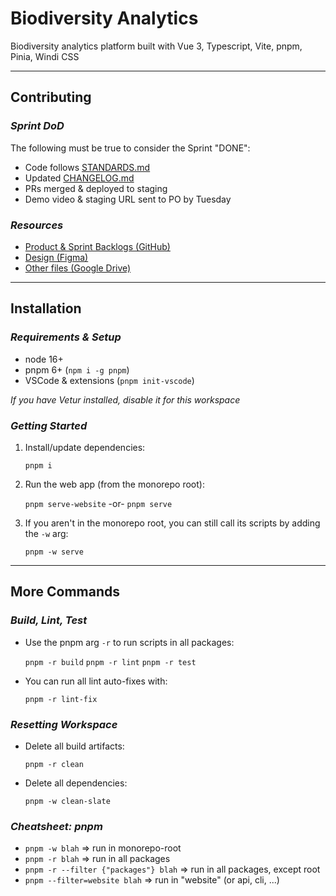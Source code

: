 # Biodiversity Analytics

Biodiversity analytics platform built with Vue 3, Typescript, Vite, pnpm, Pinia, Windi CSS

---

## Contributing

### _Sprint DoD_

The following must be true to consider the Sprint "DONE":

- Code follows [STANDARDS.md](https://github.com/rfcx/biodiversity-analytics/blob/develop/STANDARDS.md)
- Updated [CHANGELOG.md](https://github.com/rfcx/biodiversity-analytics/blob/develop/CHANGELOG.md)
- PRs merged & deployed to staging
- Demo video & staging URL sent to PO by Tuesday

### _Resources_

- [Product & Sprint Backlogs (GitHub)](https://github.com/orgs/rfcx/projects/4)
- [Design (Figma)](https://www.figma.com/files/team/1022436685454438648/Biodiversity-Team)
- [Other files (Google Drive)](https://drive.google.com/drive/folders/17ZdAoPzetLPqkes4lkGQlKg_uHpkyxxg)

---

## Installation

### _Requirements & Setup_

- node 16+
- pnpm 6+ (`npm i -g pnpm`)
- VSCode & extensions (`pnpm init-vscode`)

_If you have Vetur installed, disable it for this workspace_

### _Getting Started_

1. Install/update dependencies:

   `pnpm i`

2. Run the web app (from the monorepo root):

   `pnpm serve-website` -or- `pnpm serve`

3. If you aren't in the monorepo root, you can still call its scripts by adding the `-w` arg:

   `pnpm -w serve`

---

## More Commands

### _Build, Lint, Test_

- Use the pnpm arg `-r` to run scripts in all packages:

  `pnpm -r build`
  `pnpm -r lint`
  `pnpm -r test`

- You can run all lint auto-fixes with:

  `pnpm -r lint-fix`

### _Resetting Workspace_

- Delete all build artifacts:

  `pnpm -r clean`

- Delete all dependencies:

  `pnpm -w clean-slate`

### _Cheatsheet: pnpm_

- `pnpm -w blah` => run in monorepo-root
- `pnpm -r blah` => run in all packages
- `pnpm -r --filter {"packages"} blah` => run in all packages, except root
- `pnpm --filter=website blah` => run in "website" (or api, cli, ...)
